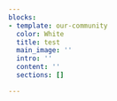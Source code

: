 ```yaml
---
blocks:
- template: our-community
  color: White
  title: test
  main_image: ''
  intro: ''
  content: ''
  sections: []

---
```

